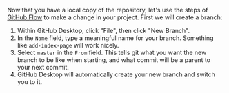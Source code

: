 
Now that you have a local copy of the repository, let's use the steps of [GitHub Flow](https://guides.github.com/introduction/flow/) to make a change in your project. First we will create a branch:

1. Within GitHub Desktop, click "File", then click "New Branch".
1. In the `Name` field, type a meaningful name for your branch. Something like `add-index-page` will work nicely.
1. Select `master` in the `From` field. This tells git what you want the new branch to be like when starting, and what commit will be a parent to your next commit.
1. GitHub Desktop will automatically create your new branch and switch you to it.
